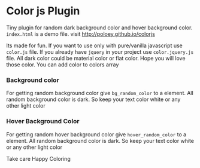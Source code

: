 # Color js Plugin
Tiny plugin for random dark background color and hover background color. `index.html` is a demo file. visit http://poloey.github.io/colorjs


Its made for fun. If you want to use only with pure/vanilla javascript use `color.js` file. If you already have `jquery` in your project use `color.jquery.js` file. All dark color could be material color or flat color. Hope you will love those color. You can add color to colors array

### Background color
For getting random background color give `bg_random_color` to a element. All random background color is dark. So keep your text color white or any other light color


### Hover Background Color
For getting random hover background color give `hover_random_color` to a element. All random background color is dark. So keep your text color white or any other light color



Take care
Happy Coloring 


